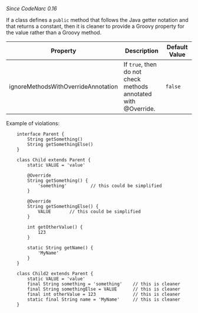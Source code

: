 *Since CodeNarc 0.16*

If a class defines a `public` method that follows the Java getter
notation and that returns a constant, then it is cleaner to provide a
Groovy property for the value rather than a Groovy method.

<table>
<colgroup>
<col style="width: 40%" />
<col style="width: 33%" />
<col style="width: 25%" />
</colgroup>
<thead>
<tr class="header">
<th>Property</th>
<th>Description</th>
<th>Default Value</th>
</tr>
</thead>
<tbody>
<tr class="odd">
<td>ignoreMethodsWithOverrideAnnotation</td>
<td>If <code>true</code>, then do not check methods annotated with <span class="citation" data-cites="Override">@Override</span>.</td>
<td><code>false</code></td>
</tr>
</tbody>
</table>

Example of violations:

``` 
    interface Parent {
        String getSomething()
        String getSomethingElse()
    }

    class Child extends Parent {
        static VALUE = 'value'

        @Override
        String getSomething() {
            'something'         // this could be simplified
        }

        @Override
        String getSomethingElse() {
            VALUE       // this could be simplified
        }

        int getOtherValue() {
            123
        }

        static String getName() {
            'MyName'
        }
    }

    class Child2 extends Parent {
        static VALUE = 'value'
        final String something = 'something'    // this is cleaner
        final String somethingElse = VALUE      // this is cleaner
        final int otherValue = 123              // this is cleaner
        static final String name = 'MyName'     // this is cleaner
    }
```
